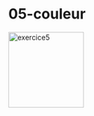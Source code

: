# 05-couleur

<img width="150" alt="exercice5" src="https://user-images.githubusercontent.com/35977024/168257258-55257f0e-9575-405a-8aae-2df7464ed4b2.png">
